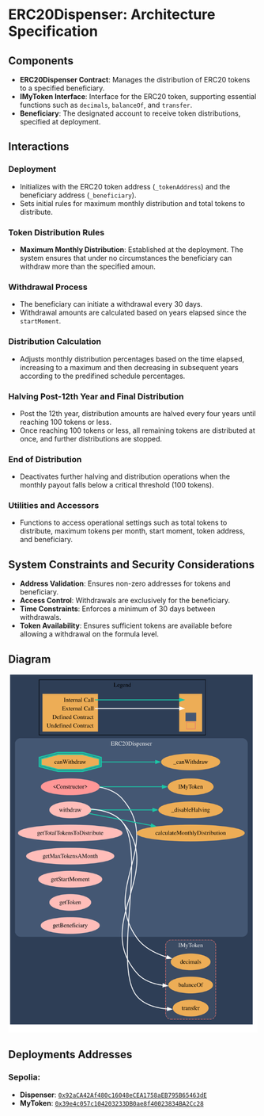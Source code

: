 # ERC20Dispenser: Architecture Specification

## Components
- **ERC20Dispenser Contract**: Manages the distribution of ERC20 tokens to a specified beneficiary.
- **IMyToken Interface**: Interface for the ERC20 token, supporting essential functions such as `decimals`, `balanceOf`, and `transfer`.
- **Beneficiary**: The designated account to receive token distributions, specified at deployment.

## Interactions
### Deployment
- Initializes with the ERC20 token address (`_tokenAddress`) and the beneficiary address (`_beneficiary`).
- Sets initial rules for maximum monthly distribution and total tokens to distribute.

### Token Distribution Rules
- **Maximum Monthly Distribution**: Established at the deployment. The system ensures that under no circumstances the beneficiary can withdraw more than the specified amoun.

### Withdrawal Process
- The beneficiary can initiate a withdrawal every 30 days.
- Withdrawal amounts are calculated based on years elapsed since the `startMoment`.

### Distribution Calculation
- Adjusts monthly distribution percentages based on the time elapsed, increasing to a maximum and then decreasing in subsequent years according to the predifined schedule percentages.

### Halving Post-12th Year and Final Distribution
- Post the 12th year, distribution amounts are halved every four years until reaching 100 tokens or less.
- Once reaching 100 tokens or less, all remaining tokens are distributed at once, and further distributions are stopped.

### End of Distribution
- Deactivates further halving and distribution operations when the monthly payout falls below a critical threshold (100 tokens).

### Utilities and Accessors
- Functions to access operational settings such as total tokens to distribute, maximum tokens per month, start moment, token address, and beneficiary.

## System Constraints and Security Considerations
- **Address Validation**: Ensures non-zero addresses for tokens and beneficiary.
- **Access Control**: Withdrawals are exclusively for the beneficiary.
- **Time Constraints**: Enforces a minimum of 30 days between withdrawals.
- **Token Availability**: Ensures sufficient tokens are available before allowing a withdrawal on the formula level.

## Diagram 
![Diagram](Architecture.svg)

## Deployments Addresses 

### Sepolia:

- **Dispenser**: [`0x92aCA42Af480c16048eCEA1758aEB795B65463dE`](https://sepolia.etherscan.io/address/0x19Adc7C55C239e025c85B433E16910F84d46245F)
- **MyToken**: [`0x39e4c057c104203233DB0ae8f40023834BA2Cc28`](https://sepolia.etherscan.io/token/0x6628C78c9fE98393b76a9333d1B2da24DFDdb0fa)